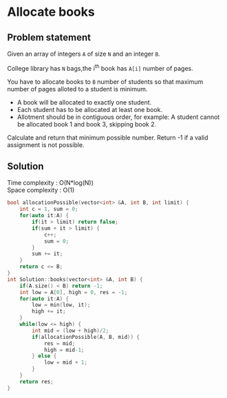 # Allocate books

## Problem statement

Given an array of integers `A` of size `N` and an integer `B`.

College library has `N` bags,the i<sup>th</sup> book has `A[i]` number of pages.

You have to allocate books to `B` number of students so that maximum number of pages alloted to a student is minimum.

- A book will be allocated to exactly one student.
- Each student has to be allocated at least one book.
- Allotment should be in contiguous order, for example: A student cannot be allocated book 1 and book 3, skipping book 2.

Calculate and return that minimum possible number. Return -1 if a valid assignment is not possible.

## Solution

Time complexity : O(N\*log(N))  
Space complexity : O(1)

```cpp
bool allocationPossible(vector<int> &A, int B, int limit) {
    int c = 1, sum = 0;
    for(auto it:A) {
        if(it > limit) return false;
        if(sum + it > limit) {
            c++;
            sum = 0;
        }
        sum += it;
    }
    return c <= B;
}
int Solution::books(vector<int> &A, int B) {
    if(A.size() < B) return -1;
    int low = A[0], high = 0, res = -1;
    for(auto it:A) {
        low = min(low, it);
        high += it;
    }
    while(low <= high) {
        int mid = (low + high)/2;
        if(allocationPossible(A, B, mid)) {
            res = mid;
            high = mid-1;
        } else {
            low = mid + 1;
        }
    }
    return res;
}
```
